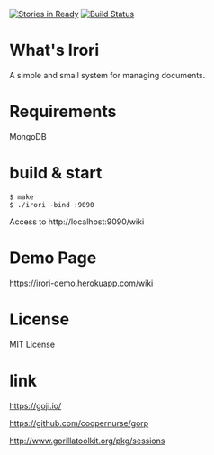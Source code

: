 [![Stories in Ready](https://badge.waffle.io/maueki/irori.png?label=ready&title=Ready)](https://waffle.io/maueki/irori)
[![Build Status](https://travis-ci.org/maueki/irori.svg)](https://travis-ci.org/maueki/irori)

# What's Irori

A simple and small system for managing documents.

# Requirements

MongoDB

# build & start

```
$ make
$ ./irori -bind :9090
```

Access to http://localhost:9090/wiki

# Demo Page

https://irori-demo.herokuapp.com/wiki

# License

MIT License

# link

https://goji.io/

https://github.com/coopernurse/gorp

http://www.gorillatoolkit.org/pkg/sessions
